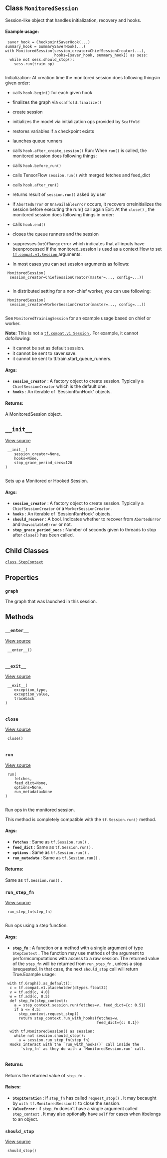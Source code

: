 

## Class  `MonitoredSession` 
Session-like object that handles initialization, recovery and hooks.

#### Example usage:


```
 saver_hook = CheckpointSaverHook(...)
summary_hook = SummarySaverHook(...)
with MonitoredSession(session_creator=ChiefSessionCreator(...),
                      hooks=[saver_hook, summary_hook]) as sess:
  while not sess.should_stop():
    sess.run(train_op)
 
```

Initialization: At creation time the monitored session does following thingsin given order:

- calls  `hook.begin()`  for each given hook
- finalizes the graph via  `scaffold.finalize()` 
- create session
- initializes the model via initialization ops provided by  `Scaffold` 
- restores variables if a checkpoint exists
- launches queue runners
- calls  `hook.after_create_session()` 
Run: When  `run()`  is called, the monitored session does following things:

- calls  `hook.before_run()` 
- calls TensorFlow  `session.run()`  with merged fetches and feed_dict
- calls  `hook.after_run()` 
- returns result of  `session.run()`  asked by user
- if  `AbortedError`  or  `UnavailableError`  occurs, it recovers orreinitializes the session before executing the run() call again
Exit: At the  `close()` , the monitored session does following things in order:

- calls  `hook.end()` 
- closes the queue runners and the session
- suppresses  `OutOfRange`  error which indicates that all inputs have beenprocessed if the monitored_session is used as a context
How to set [ `tf.compat.v1.Session` ](https://tensorflow.google.cn/api_docs/python/tf/compat/v1/Session) arguments:

- In most cases you can set session arguments as follows:


```
 MonitoredSession(
  session_creator=ChiefSessionCreator(master=..., config=...))
 
```

- In distributed setting for a non-chief worker, you can use following:


```
 MonitoredSession(
  session_creator=WorkerSessionCreator(master=..., config=...))
 
```

See  `MonitoredTrainingSession`  for an example usage based on chief or worker.


**Note:**  This is not a [ `tf.compat.v1.Session` ](https://tensorflow.google.cn/api_docs/python/tf/compat/v1/Session). For example, it cannot dofollowing:
- it cannot be set as default session.
- it cannot be sent to saver.save.
- it cannot be sent to tf.train.start_queue_runners.


#### Args:
- **`session_creator`** : A factory object to create session. Typically a `ChiefSessionCreator`  which is the default one.
- **`hooks`** : An iterable of `SessionRunHook' objects.


#### Returns:
A MonitoredSession object.

##  `__init__` 
[View source](https://github.com/tensorflow/tensorflow/blob/r2.0/tensorflow/python/training/monitored_session.py#L1006-L1014)

```
 __init__(
    session_creator=None,
    hooks=None,
    stop_grace_period_secs=120
)
 
```

Sets up a Monitored or Hooked Session.

#### Args:
- **`session_creator`** : A factory object to create session. Typically a `ChiefSessionCreator`  or a  `WorkerSessionCreator` .
- **`hooks`** : An iterable of `SessionRunHook' objects.
- **`should_recover`** : A bool. Indicates whether to recover from  `AbortedError` and  `UnavailableError`  or not.
- **`stop_grace_period_secs`** : Number of seconds given to threads to stop after `close()`  has been called.


## Child Classes
[ `class StepContext` ](https://tensorflow.google.cn/api_docs/python/tf/compat/v1/train/MonitoredSession/StepContext)

## Properties


###  `graph` 
The graph that was launched in this session.

## Methods


###  `__enter__` 
[View source](https://github.com/tensorflow/tensorflow/blob/r2.0/tensorflow/python/training/monitored_session.py#L855-L856)

```
 __enter__()
 
```

###  `__exit__` 
[View source](https://github.com/tensorflow/tensorflow/blob/r2.0/tensorflow/python/training/monitored_session.py#L858-L863)

```
 __exit__(
    exception_type,
    exception_value,
    traceback
)
 
```

###  `close` 
[View source](https://github.com/tensorflow/tensorflow/blob/r2.0/tensorflow/python/training/monitored_session.py#L852-L853)

```
 close()
 
```

###  `run` 
[View source](https://github.com/tensorflow/tensorflow/blob/r2.0/tensorflow/python/training/monitored_session.py#L736-L754)

```
 run(
    fetches,
    feed_dict=None,
    options=None,
    run_metadata=None
)
 
```

Run ops in the monitored session.

This method is completely compatible with the  `tf.Session.run()`  method.

#### Args:
- **`fetches`** : Same as  `tf.Session.run()` .
- **`feed_dict`** : Same as  `tf.Session.run()` .
- **`options`** : Same as  `tf.Session.run()` .
- **`run_metadata`** : Same as  `tf.Session.run()` .


#### Returns:
Same as  `tf.Session.run()` .

###  `run_step_fn` 
[View source](https://github.com/tensorflow/tensorflow/blob/r2.0/tensorflow/python/training/monitored_session.py#L756-L810)

```
 run_step_fn(step_fn)
 
```

Run ops using a step function.

#### Args:
- **`step_fn`** : A function or a method with a single argument of type `StepContext` .  The function may use methods of the argument to performcomputations with access to a raw session.  The returned value of the `step_fn`  will be returned from  `run_step_fn` , unless a stop isrequested.  In that case, the next  `should_stop`  call will return True.Example usage:


```
 with tf.Graph().as_default():
  c = tf.compat.v1.placeholder(dtypes.float32)
  v = tf.add(c, 4.0)
  w = tf.add(c, 0.5)
  def step_fn(step_context):
    a = step_context.session.run(fetches=v, feed_dict={c: 0.5})
    if a <= 4.5:
      step_context.request_stop()
      return step_context.run_with_hooks(fetches=w,
                                         feed_dict={c: 0.1})

  with tf.MonitoredSession() as session:
    while not session.should_stop():
      a = session.run_step_fn(step_fn)
  Hooks interact with the `run_with_hooks()` call inside the
       `step_fn` as they do with a `MonitoredSession.run` call.
 
```

#### Returns:
Returns the returned value of  `step_fn` .

#### Raises:
- **`StopIteration`** : if  `step_fn`  has called  `request_stop()` .  It may becaught by  `with tf.MonitoredSession()`  to close the session.
- **`ValueError`** : if  `step_fn`  doesn't have a single argument called `step_context` . It may also optionally have  `self`  for cases when itbelongs to an object.


###  `should_stop` 
[View source](https://github.com/tensorflow/tensorflow/blob/r2.0/tensorflow/python/training/monitored_session.py#L849-L850)

```
 should_stop()
 
```

